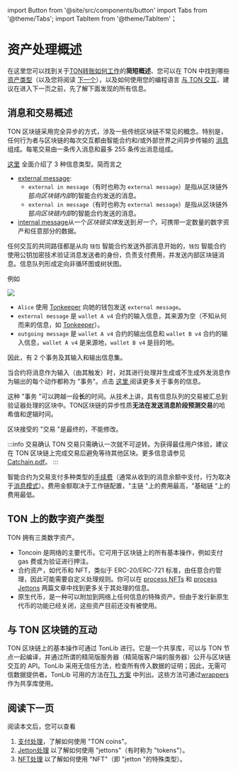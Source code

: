import Button from '@site/src/components/button'
import Tabs from '@theme/Tabs';
import TabItem from '@theme/TabItem'；

# 资产处理概述

在这里您可以找到关于[TON转账如何工作](/v3/documentation/dapps/assets/overview#overview-on-messages-and-transactions)的**简短概述**、您可以在 TON 中找到哪些 [资产类型](/v3/documentation/dapps/assets/overview#digital-asset-types-on-ton)（以及您将阅读 [下一个](/v3/documentation/dapps/assets/overview#read-next)），以及如何使用您的编程语言 [与 TON 交互](/v3/documentation/dapps/assets/overview#interaction-with-ton-blockchain)、建议在进入下一页之前，先了解下面发现的所有信息。

## 消息和交易概述

TON 区块链采用完全异步的方式，涉及一些传统区块链不常见的概念。特别是，任何行为者与区块链的每次交互都由智能合约和/或外部世界之间异步传输的 [消息](/v3/documentation/smart-contracts/message-management/messages-and-transactions) 组成。每笔交易由一条传入消息和最多 255 条传出消息组成。

[这里](/v3/documentation/smart-contracts/message-management/sending-messages#types-of-messages) 全面介绍了 3 种信息类型。简而言之

- [external message](/v3/documentation/smart-contracts/message-management/external-messages):
  - `external in message`（有时也称为 `external message`）是指从区块链外部*向区块链内部*的智能合约发送的消息。
  - `external in message`（有时也称为 `external message`）是指从区块链外部*向区块链内部*的智能合约发送的消息。
- [internal message](/v3/documentation/smart-contracts/message-management/internal-messages)从一个*区块链实体*发送到*另一个*，可携带一定数量的数字资产和任意部分的数据。

任何交互的共同路径都是从向 `钱包` 智能合约发送外部消息开始的，`钱包` 智能合约使用公钥加密技术验证消息发送者的身份，负责支付费用，并发送内部区块链消息。信息队列形成定向非循环图或树状图。

例如

![](/img/docs/asset-processing/alicemsgDAG.svg)

- `Alice` 使用 [Tonkeeper](https://tonkeeper.com/) 向她的钱包发送 `external message`。
- `external message` 是 `wallet A v4` 合约的输入信息，其来源为空（不知从何而来的信息，如 [Tonkeeper](https://tonkeeper.com/)）。
- `outgoing message` 是  `wallet A v4`  合约的输出信息和 `wallet B v4` 合约的输入信息，`wallet A v4` 是来源地，`wallet B v4` 是目的地。

因此，有 2 个事务及其输入和输出信息集。

当合约将消息作为输入（由其触发）时，对其进行处理并生成或不生成外发消息作为输出的每个动作都称为 "事务"。点击 [这里 ](/v3/documentation/smart-contracts/message-management/messages-and-transactions#what-is-a-transaction)阅读更多关于事务的信息。

这种 "事务 "可以跨越一段**长**的时间。从技术上讲，具有信息队列的交易被汇总到验证器处理的区块中。TON区块链的异步性质**无法在发送消息阶段预测交易**的哈希值和逻辑时间。

区块接受的 "交易 "是最终的，不能修改。

:::info 交易确认
TON 交易只需确认一次就不可逆转。为获得最佳用户体验，建议在 TON 区块链上完成交易后避免等待其他区块。更多信息请参见 [Catchain.pdf](https://docs.ton.org/catchain.pdf#page=3)。
:::

智能合约为交易支付多种类型的[手续费](/v3/documentation/smart-contracts/transaction-fees/fees)（通常从收到的消息余额中支付，行为取决于[消息模式](/v3/documentation/smart-contracts/message-management/sending-messages#message-modes)）。费用金额取决于工作链配置，"主链 "上的费用最高，"基础链 "上的费用最低。

## TON 上的数字资产类型

TON 拥有三类数字资产。

- Toncoin 是网络的主要代币。它可用于区块链上的所有基本操作，例如支付
  gas 费或为验证进行押注。
- 合约资产，如代币和 NFT，类似于 ERC-20/ERC-721 标准，由任意合约管理，因此可能需要自定义处理规则。你可以在 [process NFTs](/v3/guidelines/dapps/asset-processing/nft-processing/nfts) 和 [process Jettons](/v3/guidelines/dapps/asset-processing/jettons) 两篇文章中找到更多关于其处理的信息。
- 原生代币，是一种可以附加到网络上任何信息的特殊资产。但由于发行新原生代币的功能已经关闭，这些资产目前还没有被使用。

## 与 TON 区块链的互动

TON 区块链上的基本操作可通过 TonLib 进行。它是一个共享库，可以与 TON 节点一起编译，并通过所谓的精简版服务器（精简版客户端的服务器）公开与区块链交互的 API。TonLib 采用无信任方法，检查所有传入数据的证明；因此，无需可信数据提供者。TonLib 可用的方法在[TL 方案](https://github.com/ton-blockchain/ton/blob/master/tl/generate/scheme/tonlib_api.tl#L234) 中列出。这些方法可通过[wrappers](/v3/guidelines/dapps/asset-processing/payments-processing/#sdks) 作为共享库使用。

## 阅读下一页

阅读本文后，您可以查看

1. [支付处理](/v3/guidelines/dapps/asset-processing/payments-processing)，了解如何使用 "TON coins"。
2. [Jetton处理](/v3/guidelines/dapps/asset-processing/jettons) 以了解如何使用 "jettons"（有时称为 "tokens"）。
3. [NFT处理](/v3/guidelines/dapps/asset-processing/nft-processing/nfts) 以了解如何使用 "NFT"（即 "jetton "的特殊类型）。
